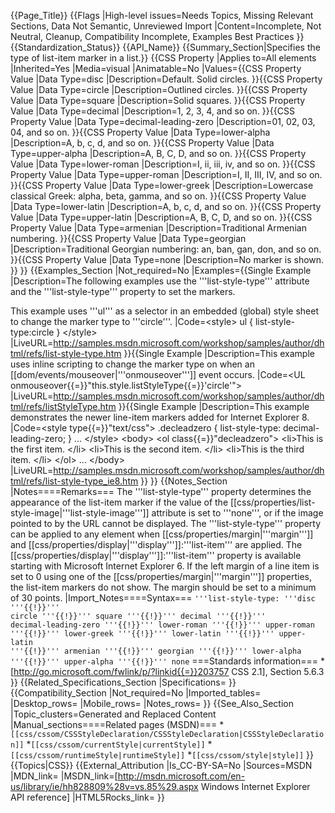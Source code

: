{{Page_Title}}
{{Flags
|High-level issues=Needs Topics, Missing Relevant Sections, Data Not Semantic, Unreviewed Import
|Content=Incomplete, Not Neutral, Cleanup, Compatibility Incomplete, Examples Best Practices
}}
{{Standardization_Status}}
{{API_Name}}
{{Summary_Section|Specifies the type of list-item marker in a list.}}
{{CSS Property
|Applies to=All elements
|Inherited=Yes
|Media=visual
|Animatable=No
|Values={{CSS Property Value
|Data Type=disc
|Description=Default. Solid circles.
}}{{CSS Property Value
|Data Type=circle
|Description=Outlined circles.
}}{{CSS Property Value
|Data Type=square
|Description=Solid squares.
}}{{CSS Property Value
|Data Type=decimal
|Description=1, 2, 3, 4, and so on.
}}{{CSS Property Value
|Data Type=decimal-leading-zero
|Description=01, 02, 03, 04, and so on.
}}{{CSS Property Value
|Data Type=lower-alpha
|Description=A, b, c, d, and so on.
}}{{CSS Property Value
|Data Type=upper-alpha
|Description=A, B, C, D, and so on.
}}{{CSS Property Value
|Data Type=lower-roman
|Description=I, ii, iii, iv, and so on.
}}{{CSS Property Value
|Data Type=upper-roman
|Description=I, II, III, IV, and so on.
}}{{CSS Property Value
|Data Type=lower-greek
|Description=Lowercase classical Greek: alpha, beta, gamma, and so on.
}}{{CSS Property Value
|Data Type=lower-latin
|Description=A, b, c, d, and so on.
}}{{CSS Property Value
|Data Type=upper-latin
|Description=A, B, C, D, and so on.
}}{{CSS Property Value
|Data Type=armenian
|Description=Traditional Armenian numbering.
}}{{CSS Property Value
|Data Type=georgian
|Description=Traditional Georgian numbering: an, ban, gan, don, and so on.
}}{{CSS Property Value
|Data Type=none
|Description=No marker is shown.
}}
}}
{{Examples_Section
|Not_required=No
|Examples={{Single Example
|Description=The following examples use the '''list-style-type''' attribute and the '''list-style-type''' property to set the markers.

This example uses '''ul''' as a selector in an embedded (global) style sheet to change the marker type to '''circle'''.
|Code=&lt;style&gt;
    ul { list-style-type:circle }
&lt;/style&gt;
|LiveURL=http://samples.msdn.microsoft.com/workshop/samples/author/dhtml/refs/list-style-type.htm
}}{{Single Example
|Description=This example uses inline scripting to change the marker type on when an [[dom/events/mouseover|'''onmouseover''']] event occurs.
|Code=&lt;UL onmouseover{{=}}"this.style.listStyleType{{=}}'circle'"&gt;
|LiveURL=http://samples.msdn.microsoft.com/workshop/samples/author/dhtml/refs/listStyleType.htm
}}{{Single Example
|Description=This example demonstrates the newer line-item markers added for Internet Explorer 8.
|Code=&lt;style type{{=}}"text/css"&gt;
.decleadzero {
	list-style-type: decimal-leading-zero;
}
...
&lt;/style&gt;
&lt;body&gt;
 &lt;ol class{{=}}"decleadzero"&gt;
  &lt;li&gt;This is the first item. &lt;/li&gt;
  &lt;li&gt;This is the second item. &lt;/li&gt;
  &lt;li&gt;This is the third item. &lt;/li&gt;
 &lt;/ol&gt;
    ...
&lt;/body&gt;
|LiveURL=http://samples.msdn.microsoft.com/workshop/samples/author/dhtml/refs/list-style-type_ie8.htm
}}
}}
{{Notes_Section
|Notes====Remarks===
The '''list-style-type''' property determines the appearance of the list-item marker if the value of the [[css/properties/list-style-image|'''list-style-image''']] attribute is set to '''none''', or if the image pointed to by the URL cannot be displayed.
The '''list-style-type''' property can be applied to any element when [[css/properties/margin|'''margin''']] and [[css/properties/display|'''display''']]:'''list-item''' are applied. The [[css/properties/display|'''display''']]:'''list-item''' property is available starting with Microsoft Internet Explorer 6.
If the left margin of a line item is set to 0 using one of the [[css/properties/margin|'''margin''']] properties, the list-item markers do not show. The margin should be set to a minimum of 30 points.
|Import_Notes====Syntax===
<code>'''list-style-type: '''disc '''{{!}}''' circle '''{{!}}''' square '''{{!}}''' decimal '''{{!}}''' decimal-leading-zero '''{{!}}''' lower-roman '''{{!}}''' upper-roman '''{{!}}''' lower-greek '''{{!}}''' lower-latin '''{{!}}''' upper-latin '''{{!}}''' armenian '''{{!}}''' georgian '''{{!}}''' lower-alpha '''{{!}}''' upper-alpha '''{{!}}''' none</code>
===Standards information===
*[http://go.microsoft.com/fwlink/p/?linkid{{=}}203757 CSS 2.1], Section 5.6.3
}}
{{Related_Specifications_Section
|Specifications=
}}
{{Compatibility_Section
|Not_required=No
|Imported_tables=
|Desktop_rows=
|Mobile_rows=
|Notes_rows=
}}
{{See_Also_Section
|Topic_clusters=Generated and Replaced Content
|Manual_sections====Related pages (MSDN)===
*<code>[[css/cssom/CSSStyleDeclaration/CSSStyleDeclaration|CSSStyleDeclaration]]</code>
*<code>[[css/cssom/currentStyle|currentStyle]]</code>
*<code>[[css/cssom/runtimeStyle|runtimeStyle]]</code>
*<code>[[css/cssom/style|style]]</code>
}}
{{Topics|CSS}}
{{External_Attribution
|Is_CC-BY-SA=No
|Sources=MSDN
|MDN_link=
|MSDN_link=[http://msdn.microsoft.com/en-us/library/ie/hh828809%28v=vs.85%29.aspx Windows Internet Explorer API reference]
|HTML5Rocks_link=
}}